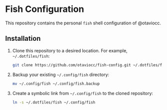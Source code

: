 # Fish Configuration

This repository contains the personal `fish` shell configuration of @otaviocc.

## Installation

1.  Clone this repository to a desired location. For example, `~/.dotfiles/fish`:

    ```sh
    git clone https://github.com/otaviocc/fish-config.git ~/.dotfiles/fish
    ```

2.  Backup your existing `~/.config/fish` directory:

    ```sh
    mv ~/.config/fish ~/.config/fish.backup
    ```

3.  Create a symbolic link from `~/.config/fish` to the cloned repository:

    ```sh
    ln -s ~/.dotfiles/fish ~/.config/fish
    ```
